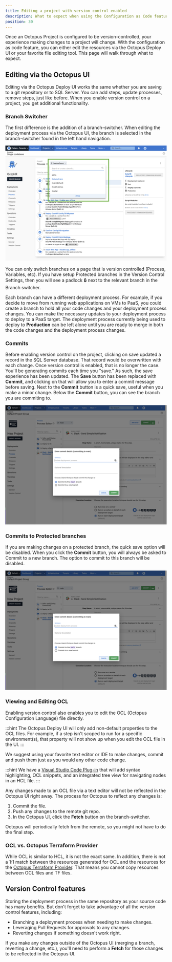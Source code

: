 ```yaml
---
title: Editing a project with version control enabled
description: What to expect when using the Configuration as Code feature in Octopus Deploy
position: 30 
---
```


Once an Octopus Project is configured to be version-controlled, your experience making changes to a project will change. With the configuration as code feature, you can either edit the resources via the Octopus Deploy UI or your favorite file editing tool. This page will walk through what to expect.

## Editing via the Octopus UI

Editing via the Octopus Deploy UI works the same whether you are saving to a git repository or to SQL Server. You can add steps, update processes, remove steps, just like before. When you enable version control on a project, you get additional functionality.

### Branch Switcher 

The first difference is the addition of a branch-switcher. When editing the deployment process via the Octopus UI, the branch is selected in the branch-switcher found in the left hand navigation. 

![Branch-switcher user-interface](branch-switcher-ui.png "width=500")

You can only switch branches on a page that is version controlled (Process, Variables, etc). If you have setup Protected branches in the Version Control Settings, then you will see a padlock 🔒 next to the relevant branch in the Branch switcher.

Each branch can have a different deployment process. For example, if you decide to move from running web applications on VMs to PaaS, you could create a branch to hold all your code changes and your deployment process changes. You can make the necessary updates to your deployment process to deploy to a PaaS target. The deployment process currently being used to deploy to **Production** can be left alone until you are ready to merge in both the code changes and the deployment process changes.

### Commits

Before enabling version control on the project, clicking on save updated a record in the SQL Server database. That record would be overwritten with each change. Once version control is enabled, that is no longer the case. You'll be generating commits each time you "save."  As such, the save experience has been updated. The **Save** button has been replaced with **Commit**, and clicking on that will allow you to enter a commit message before saving. Next to the **Commit** button is a quick save, useful when you make a minor change. Below the **Commit** button, you can see the branch you are commiting to.

![committing a change to version control](commit-process.png)

### Commits to Protected branches

If you are making changes on a protected branch, the quick save option will be disabled. When you click the **Commit** button, you will always be asked to Commit to a new branch. The option to commit to this branch will be disabled.

![committing a change on a protected branch](commit-process.png)

### Viewing and Editing OCL

Enabling version control also enables you to edit the OCL (Octopus Configuration Language) file directly. 

:::hint
The Octopus Deploy UI will only add non-default properties to the OCL files. For example, if a step isn't scoped to run for a specific environment(s), that property will not show up when you edit the OCL file in the UI.
:::

We suggest using your favorite text editor or IDE to make changes, commit and push them just as you would any other code change. 

:::hint
We have a [Visual Studio Code Plug-in](https://marketplace.visualstudio.com/items?itemName=octopusdeploy.vscode-octopusdeploy) that will add syntax highlighting, OCL snippets, and an integrated tree view for navigating nodes in an HCL file.
:::

Any changes made to an OCL file via a text editor will not be reflected in the Octopus UI right away. The process for Octopus to reflect any changes is:

1. Commit the file.  
1. Push any changes to the remote git repo.
1. In the Octopus UI, click the **Fetch** button on the branch-switcher.

Octopus will periodically fetch from the remote, so you might not have to do the final step.

### OCL vs. Octopus Terraform Provider

While OCL is similar to HCL, it is not the exact same. In addition, there is not a 1:1 match between the resources generated for OCL and the resources for the [Octopus Terraform Provider](https://registry.terraform.io/providers/OctopusDeployLabs/octopusdeploy/latest/docs). That means you cannot copy resources between OCL files and TF files.

## Version Control features

Storing the deployment process in the same repository as your source code has many benefits. But don't forget to take advantage of all the version control features, including:

- Branching a deployment process when needing to make changes.
- Leveraging Pull Requests for approvals to any changes.
- Reverting changes if something doesn't work right.

If you make any changes outside of the Octopus UI (merging a branch, reverting a change, etc.), you'll need to perform a **Fetch** for those changes to be reflected in the Octopus UI.